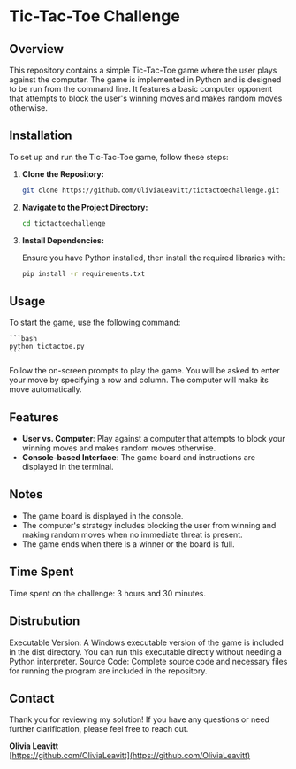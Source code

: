 # Tic-Tac-Toe Challenge

## Overview

This repository contains a simple Tic-Tac-Toe game where the user plays against the computer. The game is implemented in Python and is designed to be run from the command line. It features a basic computer opponent that attempts to block the user's winning moves and makes random moves otherwise.

## Installation

To set up and run the Tic-Tac-Toe game, follow these steps:

1. **Clone the Repository:**

    ```bash
    git clone https://github.com/OliviaLeavitt/tictactoechallenge.git
    ```

2. **Navigate to the Project Directory:**

    ```bash
    cd tictactoechallenge
    ```

3. **Install Dependencies:**

    Ensure you have Python installed, then install the required libraries with:

    ```bash
    pip install -r requirements.txt
    ```

## Usage

To start the game, use the following command:

    ```bash
    python tictactoe.py
    ```

Follow the on-screen prompts to play the game. You will be asked to enter your move by specifying a row and column. The computer will make its move automatically.

## Features

- **User vs. Computer**: Play against a computer that attempts to block your winning moves and makes random moves otherwise.
- **Console-based Interface**: The game board and instructions are displayed in the terminal.

## Notes

- The game board is displayed in the console.
- The computer's strategy includes blocking the user from winning and making random moves when no immediate threat is present.
- The game ends when there is a winner or the board is full.

## Time Spent

Time spent on the challenge: 3 hours and 30 minutes.

## Distrubution

Executable Version: A Windows executable version of the game is included in the dist directory. You can run this executable directly without needing a Python interpreter.
Source Code: Complete source code and necessary files for running the program are included in the repository.

## Contact

Thank you for reviewing my solution! If you have any questions or need further clarification, please feel free to reach out.

**Olivia Leavitt**  
[https://github.com/OliviaLeavitt](https://github.com/OliviaLeavitt)
